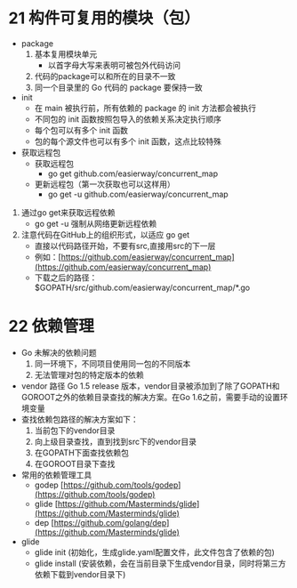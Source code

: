 # 21 构件可复用的模块（包）
* package
    1. 基本复用模块单元
        * 以首字母大写来表明可被包外代码访问
    2. 代码的package可以和所在的目录不一致
    3. 同一个目录里的 Go 代码的 package 要保持一致
* init 
    * 在 main 被执行前，所有依赖的 package 的 init 方法都会被执行
    * 不同包的 init 函数按照包导入的依赖关系决定执行顺序
    * 每个包可以有多个 init 函数
    * 包的每个源文件也可以有多个 init 函数，这点比较特殊
* 获取远程包
    * 获取远程包
        * go get github.com/easierway/concurrent_map
    * 更新远程包（第一次获取也可以这样用）
        * go get -u github.com/easierway/concurrent_map 
1. 通过go get来获取远程依赖
    * go get -u 强制从网络更新远程依赖
2. 注意代码在GitHub上的组织形式，以适应 go get
    * 直接以代码路径开始，不要有src,直接用src的下一层
    * 例如：[https://github.com/easierway/concurrent_map](https://github.com/easierway/concurrent_map)
    * 下载之后的路径： $GOPATH/src/github.com/easierway/concurrent_map/*.go

# 22 依赖管理
* Go 未解决的依赖问题
    1. 同一环境下，不同项目使用同一包的不同版本
    2. 无法管理对包的特定版本的依赖
* vendor 路径
   Go 1.5 release 版本，vendor目录被添加到了除了GOPATH和GOROOT之外的依赖目录查找的解决方案。在Go 1.6之前，需要手动的设置环境变量
* 查找依赖包路径的解决方案如下：
    1. 当前包下的vendor目录
    2. 向上级目录查找，直到找到src下的vendor目录
    3. 在GOPATH下面查找依赖包
    4. 在GOROOT目录下查找
* 常用的依赖管理工具
    * godep [https://github.com/tools/godep](https://github.com/tools/godep)
    * glide [https://github.com/Masterminds/glide](https://github.com/Masterminds/glide)
    * dep [https://github.com/golang/dep](https://github.com/Masterminds/glide)
* glide
    * glide init (初始化，生成glide.yaml配置文件，此文件包含了依赖的包)
    * glide install (安装依赖，会在当前目录下生成vendor目录，同时将第三方依赖下载到vendor目录下)